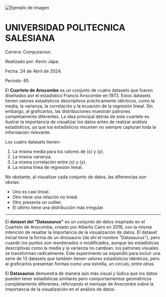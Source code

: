 ![Ejemplo de imagen](https://upload.wikimedia.org/wikipedia/commons/b/b0/Logo_Universidad_Polit%C3%A9cnica_Salesiana_del_Ecuador.png)
# **UNIVERSIDAD POLITECNICA SALESIANA**  
Carrera: Computacion.  

Realizado por: Kevin Japa. 

Fecha: 24 de Abril de 2024.

Periodo: 65  

El **Cuarteto de Anscombe** es un conjunto de cuatro datasets que fueron diseñados por el estadístico Francis Anscombe en 1973. Estos datasets tienen valores estadísticos descriptivos prácticamente idénticos, como la media, la varianza, la correlación y la ecuación de la regresión lineal. Sin embargo, al graficarlos, las distribuciones muestran patrones completamente diferentes. La idea principal detrás de este cuarteto es ilustrar la importancia de visualizar los datos antes de realizar análisis estadísticos, ya que los estadísticos resumen no siempre capturan toda la información relevante.

Los cuatro datasets tienen:
1. La misma media para los valores de \(x\) y \(y\).
2. La misma varianza.
3. La misma correlación entre \(x\) y \(y\).
4. La misma línea de regresión lineal.

No obstante, al visualizar cada conjunto de datos, las diferencias son obvias:
- Uno es casi lineal.
- Otro tiene una relación no lineal.
- Otro presenta un outlier.
- El último tiene una distribución más irregular.

---

El **dataset del "Datasaurus"** es un conjunto de datos inspirado en el Cuarteto de Anscombe, creado por Alberto Cairo en 2016, con la misma intención de resaltar la importancia de la visualización de datos. El dataset inicial tiene la forma de un dinosaurio (de ahí el nombre "Datasaurus"), pero cuando los puntos son reordenados o modificados, aunque las estadísticas descriptivas como la media y la varianza no cambian, los patrones visuales se transforman radicalmente. Este experimento se expandió para incluir una serie de 13 datasets que también tienen valores estadísticos idénticos, pero al graficarlos presentan formas como una estrella, un círculo, entre otras. 

El **Datasaurus** demuestra de manera aún más visual y lúdica que los datos pueden tener estadísticas similares pero comportamientos geométricos completamente diferentes, reforzando el mensaje de Anscombe sobre la importancia de la visualización en el análisis de datos.


